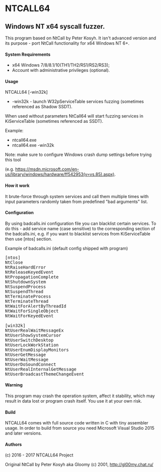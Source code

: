 
# NTCALL64
## Windows NT x64 syscall fuzzer.

This program based on NtCall by Peter Kosyh. It isn't advanced version and its purpose - port NtCall functionality for x64 Windows NT 6+.

#### System Requirements

+ x64 Windows 7/8/8.1/10(TH1/TH2/RS1/RS2/RS3);
+ Account with administrative privileges (optional).

#### Usage
NTCALL64 [-win32k]
* -win32k - launch W32pServiceTable services fuzzing (sometimes referenced as Shadow SSDT).

When used without parameters NtCall64 will start fuzzing services in KiServiceTable (sometimes referenced as SSDT).

Example: 
+ ntcall64.exe  
+ ntcall64.exe -win32k

Note: make sure to configure Windows crash dump settings before trying this tool 

(e.g. https://msdn.microsoft.com/en-us/library/windows/hardware/ff542953(v=vs.85).aspx).

#### How it work

It brute-force through system services and call them multiple times with input parameters randomly taken from predefined "bad arguments" list.


#### Configuration

By using badcalls.ini configuration file you can blacklist certain services. To do this - add service name (case sensitive) to the corresponding section of the badcalls.ini, e.g. if you want to blacklist services from KiServiceTable then use [ntos] section.

Example of badcalls.ini (default config shipped with program)

<pre>[ntos]
NtClose
NtRaiseHardError
NtReleaseKeyedEvent
NtPropagationComplete
NtShutdownSystem
NtSuspendProcess
NtSuspendThread
NtTerminateProcess
NtTerminateThread
NtWaitForAlertByThreadId
NtWaitForSingleObject
NtWaitForKeyedEvent

[win32k]
NtUserRealWaitMessageEx
NtUserShowSystemCursor
NtUserSwitchDesktop
NtUserLockWorkStation
NtUserEnumDisplayMonitors
NtUserGetMessage
NtUserWaitMessage
NtUserDoSoundConnect
NtUserRealInternalGetMessage
NtUserBroadcastThemeChangeEvent</pre>

#### Warning

This program may crash the operation system, affect it stability, which may result in data lost or program crash itself. You use it at your own risk.

#### Build

NTCALL64 comes with full source code written in C with tiny assembler usage.
In order to build from source you need Microsoft Visual Studio 2015 and later versions.

#### Authors

(c) 2016 - 2017 NTCALL64 Project

Original NtCall by Peter Kosyh aka Gloomy (c) 2001, http://gl00my.chat.ru/ 
